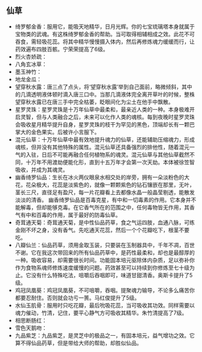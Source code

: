 ## 仙草

* 绮罗郁金香：服用它，能吸天地精华，日月光辉。你的七宝琉璃塔本身就属于宝物类的武魂。有这株绮罗郁金香的帮助。当可取得相辅相成之效。此花不可吞食，需轻吸花蕊。将其中精华慢慢摄入体内，然后再修炼魂力缓缓而行，让药效遍布四肢百骸。宁荣荣提高了6级。
* 烈火杏娇疏：
* 八角玄冰草：
* 墨玉神竹：
* 地龙金瓜：
* 望穿秋水露：唐三点了点头，将‘望穿秋水露’举到自己面前，略微倾斜，其中的几滴透明液体顿时滴入唐三口中。当那几滴液体完全离开草叶的时候，整株望穿秋水露已在唐三手中完全枯萎，眨眼间化为尘土在他手中飘散。
* 星罗灵珠：星罗灵珠是十万年仙草中最柔和，最亲近人类的一种。本身极难开启灵智，但与人类融合之后，未来可以化作人类的魂核。每到夜晚时星罗灵珠会吸收星月精华提升自身，星罗灵珠的枝干为罕见的黑色，顶端却长有一颗巴掌大的金色果实。后被许小言服下。
* 混元仙草：十万年仙草中最有效地提升魂力的仙草，还能辅助压缩魂力，形成魂核，但并没有其他特殊的属性。混元仙草还具备强烈的排他性，随着混元一气的入驻，日后不可能再融合任何植物系的魂灵。混元仙草与其他仙草截然不同，十万年不用渡劫便能化形，直到十五万年才会第一次天劫。本体被徐笠智吸收，并成为其魂灵。
* 幽香绮罗仙品：生长在冰火两仪眼泉水相交处的岸旁，拥有一朵淡粉色的大花，花朵极大，花蕊是淡紫色的，就像一颗颗紫色的钻石镶嵌在那里，无叶，茎长三尺，直径足有盈尺，每一片花瓣看上去都像水晶一般晶莹剔透，能散发淡淡的清香。
幽香绮罗仙品是百毒克星，有中和一切毒素的作用。它本身并不能解毒，但却能够克毒。在它香气所在的范围之中，任何毒物皆无作用，其香气有中和百毒的作用，属于最好的防毒仙草。
* 奇茸通天菊：奇茸通天菊，是中性仙品药草，食之气运四肢，血通八脉，可练金刚不坏之身，没有香气。先吃通天花蕊，然后一个个花瓣吃下，根茎不要吃。
* 八瓣仙兰：仙品药草，须用金取玉装，只要装在玉制器具中，千年不凋，百世不谢。它在我这次带回来的所有仙品药草中，是药性最柔和，却也是最醇厚的一种。吸收容易，却需要很长时间。功能固本培元驱除体内杂质，足以弥补你作为食物系魂师修炼速度缓慢的问题。药效甚至可以持续到你修炼至七十级为止。它没有什么特殊吃法，咀嚼后吞咽即可，味道甘甜清香。奥斯卡提升了5级。
* 鸡冠凤凰葵：鸡冠凤凰葵，不可咀嚼，吞咽。提聚魂力输导，不论多么痛苦你都要忍耐住。否则就会功亏一篑。马红俊提升了5级。
* 水仙玉肌骨：服用时只吃花瓣，最后吮吸花蕊，当可吸收其功效。同样需要以魂力催动，竹清，记住，要平心静气方可吸收其精华。朱竹清提高了7级。
* 相思断肠红：
* 雪色天鹅吻：
* 九品紫芝：九品紫芝，是灵芝中的极品之一，有固本培元，益气增功之效。它算不得仙品药草，但是带给大师的帮助，却胜似仙品。



